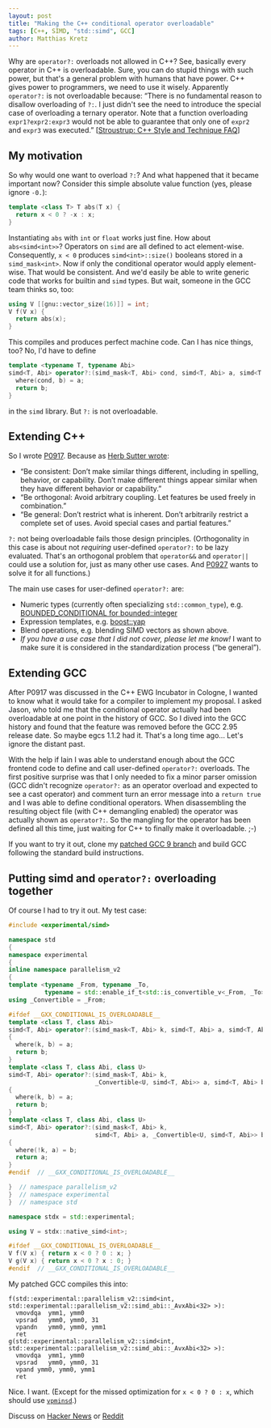 ```yaml
---
layout: post
title: "Making the C++ conditional operator overloadable"
tags: [C++, SIMD, "std::simd", GCC]
author: Matthias Kretz
---
```


Why are `operator?:` overloads not allowed in C++? See, basically every 
operator in C++ is overloadable. Sure, you can do stupid things with such 
power, but that's a general problem with humans that have power. C++ gives 
power to programmers, we need to use it wisely. Apparently `operator?:` is not 
overloadable because: “There is no fundamental reason to disallow overloading 
of `?:`. I just didn't see the need to introduce the special case of 
overloading a ternary operator. Note that a function overloading 
`expr1?expr2:expr3` would not be able to guarantee that only one of `expr2` and 
`expr3` was executed.” \[[Stroustrup: C++ Style and Technique 
FAQ](http://www.stroustrup.com/bs_faq2.html#overload-dot)\]

## My motivation

So why would one want to overload `?:`? And what happened that it became 
important now? Consider this simple absolute value function (yes, please ignore 
`-0.`):
```cpp
template <class T> T abs(T x) {
  return x < 0 ? -x : x;
}
```
Instantiating `abs` with `int` or `float` works just fine. How about 
`abs<simd<int>>`? Operators on `simd` are all defined to act element-wise. 
Consequently, `x < 0` produces `simd<int>::size()` booleans stored in a 
`simd_mask<int>`. Now if only the conditional operator would apply 
element-wise. That would be consistent. And we'd easily be able to write 
generic code that works for builtin and `simd` types. But wait, someone in the 
GCC team thinks so, too:
```cpp
using V [[gnu::vector_size(16)]] = int;
V f(V x) {
  return abs(x);
}
```
This compiles and produces perfect machine code. Can I has nice things, too? 
No, I'd have to define
```cpp
template <typename T, typename Abi>
simd<T, Abi> operator?:(simd_mask<T, Abi> cond, simd<T, Abi> a, simd<T, Abi> b) {
  where(cond, b) = a;
  return b;
}
```
in the `simd` library. But `?:` is not overloadable.

## Extending C++

So I wrote [P0917](https://wg21.link/P0917). Because as [Herb Sutter 
wrote](https://wg21.link/P0745R0):
* “Be consistent: Don’t make similar things different, including in spelling, 
  behavior, or capability. Don’t make different things appear similar when they 
  have different behavior or capability.”
* “Be orthogonal: Avoid arbitrary coupling. Let features be used freely in 
  combination.”
* “Be general: Don’t restrict what is inherent. Don’t arbitrarily restrict a 
  complete set of uses. Avoid special cases and partial features.”

`?:` not being overloadable fails those design principles. (Orthogonality in 
this case is about not *requiring* user-defined `operator?:` to be lazy 
evaluated. That's an orthogonal problem that `operator&&` and `operator||` 
could use a solution for, just as many other use cases. And 
[P0927](https://wg21.link/P0927) wants to solve it for all functions.)

The main use cases for user-defined `operator?:` are:
* Numeric types (currently often specializing `std::common_type`), e.g. 
  [BOUNDED_CONDITIONAL for 
  bounded::integer](http://doublewise.net/c++/bounded/reference/)
* Expression templates, e.g. 
  [boost::yap](https://boostorg.github.io/yap/doc/html/BOOST_YAP_USER_EX_idm15635.html)
* Blend operations, e.g. blending SIMD vectors as shown above.
* *If you have a use case that I did not cover, please let me know!* I want to 
  make sure it is considered in the standardization process (“be general”).

## Extending GCC

After P0917 was discussed in the C++ EWG Incubator in Cologne, I wanted to know 
what it would take for a compiler to implement my proposal. I asked Jason, who 
told me that the conditional operator actually had been overloadable at one 
point in the history of GCC. So I dived into the GCC history and found that the 
feature was removed before the GCC 2.95 release date. So maybe egcs 1.1.2 had 
it. That's a long time ago... Let's ignore the distant past.

With the help if Iain I was able to understand enough about the GCC frontend 
code to define and call user-defined `operator?:` overloads. The first positive 
surprise was that I only needed to fix a minor parser omission (GCC didn't 
recognize `operator?:` as an operator overload and expected to see a cast 
operator) and comment turn an error message into a `return true` and I was able 
to define conditional operators. When disassembling the resulting object file 
(with C++ demangling enabled) the operator was actually shown as `operator?:`. 
So the mangling for the operator has been defined all this time, just waiting 
for C++ to finally make it overloadable. ;-)

If you want to try it out, clone my [patched GCC 9 
branch](https://github.com/mattkretz/gcc/tree/mkretz/overload_ternary) and 
build GCC following the standard build instructions.

## Putting simd and `operator?:` overloading together

Of course I had to try it out. My test case:
```cpp
#include <experimental/simd>

namespace std
{
namespace experimental
{
inline namespace parallelism_v2
{
template <typename _From, typename _To,
          typename = std::enable_if_t<std::is_convertible_v<_From, _To>>>
using _Convertible = _From;

#ifdef __GXX_CONDITIONAL_IS_OVERLOADABLE__
template <class T, class Abi>
simd<T, Abi> operator?:(simd_mask<T, Abi> k, simd<T, Abi> a, simd<T, Abi> b)
{
  where(k, b) = a;
  return b;
}
template <class T, class Abi, class U>
simd<T, Abi> operator?:(simd_mask<T, Abi> k,
                        _Convertible<U, simd<T, Abi>> a, simd<T, Abi> b)
{
  where(k, b) = a;
  return b;
}
template <class T, class Abi, class U>
simd<T, Abi> operator?:(simd_mask<T, Abi> k,
                        simd<T, Abi> a, _Convertible<U, simd<T, Abi>> b)
{
  where(!k, a) = b;
  return a;
}
#endif  // __GXX_CONDITIONAL_IS_OVERLOADABLE__

}  // namespace parallelism_v2
}  // namespace experimental
}  // namespace std

namespace stdx = std::experimental;

using V = stdx::native_simd<int>;

#ifdef __GXX_CONDITIONAL_IS_OVERLOADABLE__
V f(V x) { return x < 0 ? 0 : x; }
V g(V x) { return x < 0 ? x : 0; }
#endif  // __GXX_CONDITIONAL_IS_OVERLOADABLE__
```

My patched GCC compiles this into:
```
f(std::experimental::parallelism_v2::simd<int, std::experimental::parallelism_v2::simd_abi::_AvxAbi<32> >):
  vmovdqa  ymm1, ymm0
  vpsrad   ymm0, ymm0, 31
  vpandn   ymm0, ymm0, ymm1
  ret
g(std::experimental::parallelism_v2::simd<int, std::experimental::parallelism_v2::simd_abi::_AvxAbi<32> >):
  vmovdqa  ymm1, ymm0
  vpsrad   ymm0, ymm0, 31
  vpand ymm0, ymm0, ymm1
  ret
```

Nice. I want. (Except for the missed optimization for `x < 0 ? 0 : x`, which 
should use [`vpminsd`](https://www.felixcloutier.com/x86/pminsd:pminsq).)

Discuss on [Hacker News](https://news.ycombinator.com/item?id=) or 
[Reddit](https://www.reddit.com/r/cpp/comments/)
